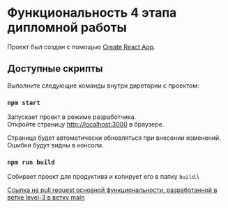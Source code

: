 # Функциональность 4 этапа дипломной работы 

Проект был создан с помощью [Create React App](https://github.com/facebook/create-react-app).

## Доступные скрипты

Выполните следующие команды внутри диретории с проектом:

### `npm start`

Запускает проект в режиме разработчика.\
Откройте страницу [http://localhost:3000](http://localhost:3000) в браузере.

Страница будет автоматически обновляться при внесении изменений.\
Ошибки будут видны в консоли.

### `npm run build`

Собирает проект для продуктива и копирует его в папку `build`.\

[Ссылка на pull request основной функциональности, разработанной в ветке level-3 в ветку main](https://github.com/tupokaban/movies-explorer-frontend/pull/4)
